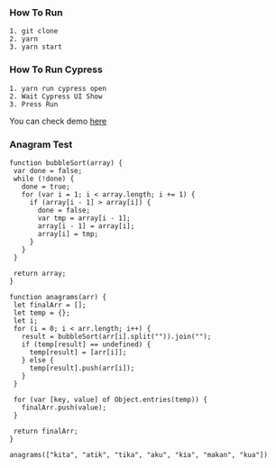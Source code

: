 ### How To Run 
```
1. git clone
2. yarn
3. yarn start 
```

### How To Run Cypress
```
1. yarn run cypress open
2. Wait Cypress UI Show
3. Press Run
```

 You can check demo [here](https://stockbit-challenge.vercel.app/home)


### Anagram Test

 ```
function bubbleSort(array) {
  var done = false;
  while (!done) {
    done = true;
    for (var i = 1; i < array.length; i += 1) {
      if (array[i - 1] > array[i]) {
        done = false;
        var tmp = array[i - 1];
        array[i - 1] = array[i];
        array[i] = tmp;
      }
    }
  }

  return array;
}

function anagrams(arr) {
  let finalArr = [];
  let temp = {};
  let i;
  for (i = 0; i < arr.length; i++) {
    result = bubbleSort(arr[i].split("")).join("");
    if (temp[result] == undefined) {
      temp[result] = [arr[i]];
    } else {
      temp[result].push(arr[i]);
    }
  }

  for (var [key, value] of Object.entries(temp)) {
    finalArr.push(value);
  }

  return finalArr;
}

anagrams(["kita", "atik", "tika", "aku", "kia", "makan", "kua"])
```